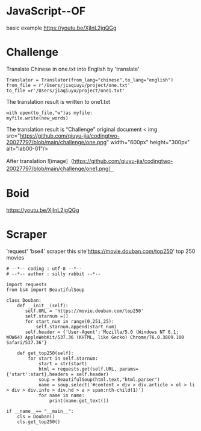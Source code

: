 # JavaScript--OF
basic example
https://youtu.be/XjInL2jgQGg


# Challenge
Translate Chinese in one.txt into English by 'translate'

```
Translator = Translator(from_lang="chinese",to_lang="english")
from_file = r'/Users/jiaqiuyu/project/one.txt'
to_file =r'/Users/jiaqiuyu/project/one1.txt'
````
The translation result is written to one1.txt
```
with open(to_file,"w")as myfile:
myfile.write(new_words)
```
The translation result is “Challenge”
original document
< img src="https://github.com/qiuyu-jia/codingtwo-20027797/blob/main/challenge/one.png" width="600px" height="300px" alt="lab00-01"/>

After translation
![image]（https://github.com/qiuyu-jia/codingtwo-20027797/blob/main/challenge/one1.png）

# Boid
https://youtu.be/XjInL2jgQGg


# Scraper
’request' 'bse4' 
scraper this site'https://movie.douban.com/top250' top 250 movies 

```
# --*-- coding : utf-8 --*--
# --*-- author : silly rabbit --*--

import requests
from bs4 import BeautifulSoup

class Douban:
    def __init__(self):
       self.URL = 'https://movie.douban.com/top250'
       self.starnum =[]
       for start_num in range(0,251,25):
           self.starnum.append(start_num)
       self.header = {'User-Agent':'Mozilla/5.0 (Windows NT 6.1; WOW64) AppleWebKit/537.36 (KHTML, like Gecko) Chrome/76.0.3809.100 Safari/537.36'}

    def get_top250(self):
        for start in self.starnum:
            start = str(start)
            html = requests.get(self.URL, params={'start':start},headers = self.header)
            soup = BeautifulSoup(html.text,"html.parser")
            name = soup.select('#content > div > div.article > ol > li > div > div.info > div.hd > a > span:nth-child(1)')
            for name in name:
                print(name.get_text())

if __name__== "__main__":
    cls = Douban()
    cls.get_top250()
```
